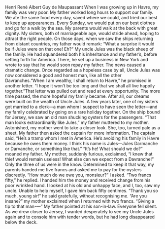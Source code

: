Henri René Albert Guy de Maupassant
When I was growing up in Havre, my family was very poor. My father worked long hours to support our family. We ate the same food every day, saved where we could, and tried our best to keep up appearances. Every Sunday, we would put on our best clothes and go for a walk by the sea. My parents would walk at the back with great dignity. My sisters, both of marriageable age, would stride ahead, hoping to attract the right people. On those days, when we saw the ships returning from distant countries, my father would remark: “What a surprise it would be if Jules were on that one! Eh?”
My uncle Jules was the black sheep of the family. He had squandered both his inheritance and my father’s, before setting forth for America. There, he set up a business in New York and wrote to say that he would soon repay my father. The news caused a dramatic change. Once regarded as a hopeless case by all, Uncle Jules was now considered a good and honest man, like all the other Davranches.“When I am wealthy, I shall return to Havre,” he promised in another letter. “I hope it won’t be too long and that we shall all live happily together.”That letter was pulled out and read at every opportunity. The more time passed, the more hopeful my family became. After all, our dreams were built on the wealth of Uncle Jules.
A few years later, one of my sisters got married to a clerk—a man whom I suspect to have seen the letter—and my family celebrated by going on a rare holiday together. On the ship bound for Jersey, we saw an old man shucking oysters for the passengers.
“That man looks extraordinarily like Jules,” my father muttered to my mother.
Astonished, my mother went to take a closer look. She, too, turned pale as a sheet. My father then asked the captain for more information.
The captain said, “He’s a tramp whom I met in America. He’s avoiding his family in Havre because he owes them money. I think his name is Jules—Jules Darmanche or Darvanche, or something like that.”
“It’s he! What should we do?” moaned my father.
My mother, suddenly furious, exclaimed, “I knew that thief would remain useless! What else can we expect from a Davranche!”
Only the three of us were in the know. Determined to keep it that way, my parents handed me five francs and asked me to pay for the oysters discreetly.
“How much do we owe you, monsieur?” I asked.
“Two francs fifty,” he replied.
I handed him the money and received change from his poor wrinkled hand. I looked at his old and unhappy face, and I, too, saw my uncle. Unable to help myself, I gave him back fifty centimes.
“Thank you so much, young sir!” he said gratefully, without recognising me.
“Are you insane?” my mother exclaimed when I returned with two francs. “Giving a tip to that man-—”
My father pointed at his son-in-law. Everyone fell silent. As we drew closer to Jersey, I wanted desperately to see my Uncle Jules again and to console him with tender words, but he had long disappeared below the deck.